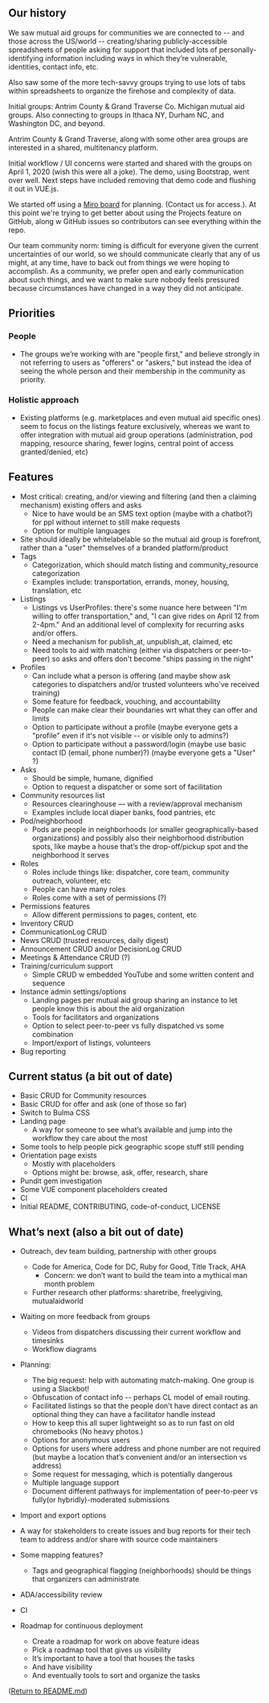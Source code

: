 ## Our history
We saw mutual aid groups for communities we are connected to -- and those across the US/world -- creating/sharing publicly-accessible spreadsheets of people asking for support that included lots of personally-identifying information including ways in which they’re vulnerable, identities, contact info, etc.

Also saw some of the more tech-savvy groups trying to use lots of tabs within spreadsheets to organize the firehose and complexity of data.

Initial groups: Antrim County & Grand Traverse Co. Michigan mutual aid groups. Also connecting to groups in Ithaca NY, Durham NC, and Washington DC, and beyond.

Antrim County & Grand Traverse, along with some other area groups are interested in a shared, multitenancy platform.

Initial workflow / UI concerns were started and shared with the groups on April 1, 2020 (wish this were all a joke). The demo, using Bootstrap, went over well. Next steps have included removing that demo code and flushing it out in VUE.js. 

We started off using a [Miro board](https://miro.com/app/board/o9J_kuKI5h8=/) for planning. (Contact us for access.). At this point we're trying to get better about using the Projects feature on GitHub, along w GitHub issues so contributors can see everything within the repo.

Our team community norm: timing is difficult for everyone given the current uncertainties of our world, so we should communicate clearly that any of us might, at any time, have to back out from things we were hoping to accomplish. As a community, we prefer open and early communication about such things, and we want to make sure nobody feels pressured because circumstances have changed in a way they did not anticipate.


## Priorities
### People
* The groups we’re working with are "people first," and believe strongly in not referring to users as "offerers" or "askers," but instead the idea of seeing the whole person and their membership in the community as priority.

### Holistic approach
* Existing platforms (e.g. marketplaces and even mutual aid specific ones) seem to focus on the listings feature exclusively, whereas we want to offer integration with mutual aid group operations (administration, pod mapping, resource sharing, fewer logins, central point of access granted/denied, etc)

## Features
* Most critical: creating, and/or viewing and filtering (and then a claiming mechanism) existing offers and asks
    * Nice to have would be an SMS text option (maybe with a chatbot?) for ppl without internet to still make requests
    * Option for multiple languages
* Site should ideally be whitelabelable so the mutual aid group is forefront, rather than a "user" themselves of a branded platform/product
* Tags
    * Categorization, which should match listing and community_resource categorization
    * Examples include: transportation, errands, money, housing, translation, etc
* Listings
    * Listings vs UserProfiles: there's some nuance here between "I'm willing to offer transportation," and, "I can give rides on April 12 from 2-4pm." And an additional level of complexity for recurring asks and/or offers.
    * Need a mechanism for publish_at, unpublish_at, claimed, etc
    * Need tools to aid with matching (either via dispatchers or peer-to-peer) so asks and offers don't become "ships passing in the night"
* Profiles
    * Can include what a person is offering (and maybe show ask categories to dispatchers and/or trusted volunteers who've received training)
    * Some feature for feedback, vouching, and accountability
    * People can make clear their boundaries wrt what they can offer and limits
    * Option to participate without a profile (maybe everyone gets a "profile" even if it's not visible -- or visible only to admins?)
    * Option to participate without a password/login (maybe use basic contact ID (email, phone number)?) (maybe everyone gets a "User" ?)
* Asks
    * Should be simple, humane, dignified
    * Option to request a dispatcher or some sort of facilitation
* Community resources list
    * Resources clearinghouse — with a review/approval mechanism
    * Examples include local diaper banks, food pantries, etc
* Pod/neighborhood
    * Pods are people in neighborhoods (or smaller geographically-based organizations) and possibly also their neighborhood distribution spots, like maybe a house that’s the drop-off/pickup spot and the neighborhood it serves
* Roles
    * Roles include things like: dispatcher, core team, community outreach, volunteer, etc
    * People can have many roles
    * Roles come with a set of permissions (?)
* Permissions features
    * Allow different permissions to pages, content, etc
* Inventory CRUD
* CommunicationLog CRUD
* News CRUD (trusted resources, daily digest)
* Announcement CRUD and/or DecisionLog CRUD
* Meetings & Attendance CRUD (?)
* Training/curriculum support
    * Simple CRUD w embedded YouTube and some written content and sequence
* Instance admin settings/options
    * Landing pages per mutual aid group sharing an instance to let people know this is about the aid organization
    * Tools for facilitators and organizations
    * Option to select peer-to-peer vs fully dispatched vs some combination
    * Import/export of listings, volunteers
* Bug reporting

## Current status (a bit out of date)
* Basic CRUD for Community resources
* Basic CRUD for offer and ask (one of those so far)
* Switch to Bulma CSS
* Landing page
    * A way for someone to see what’s available and jump into the workflow they care about the most
* Some tools to help people pick geographic scope stuff still pending
* Orientation page exists
    * Mostly with placeholders
    * Options might be: browse, ask, offer, research, share
* Pundit gem investigation
* Some VUE component placeholders created
* CI
* Initial README, CONTRIBUTING, code-of-conduct, LICENSE

## What’s next (also a bit out of date)
* Outreach, dev team building, partnership with other groups
    * Code for America, Code for DC, Ruby for Good, Title Track, AHA
        * Concern: we don’t want to build the team into a mythical man month problem
    * Further research other platforms: sharetribe, freelygiving, mutualaidworld
* Waiting on more feedback from groups
    * Videos from dispatchers discussing their current workflow and timesinks
    * Workflow diagrams
* Planning:
    * The big request: help with automating match-making. One group is using a Slackbot!
    * Obfuscation of contact info -- perhaps CL model of email routing. 
    * Facilitated listings so that the people don't have direct contact as an optional thing they can have a facilitator handle instead
    * How to keep this all super lightweight so as to run fast on old chromebooks (No heavy photos.)
    * Options for anonymous users
    * Options for users where address and phone number are not required (but maybe a location that’s convenient and/or an intersection vs address)
    * Some request for messaging, which is potentially dangerous
    * Multiple language support
    * Document different pathways for implementation of peer-to-peer vs fully(or hybridly)-moderated submissions
* Import and export options
* A way for stakeholders to create issues and bug reports for their tech team to address and/or share with source code maintainers
* Some mapping features?
    * Tags and geographical flagging (neighborhoods) should be things that organizers can administrate
* ADA/accessibility review
* CI

* Roadmap for continuous deployment
    * Create a roadmap for work on above feature ideas
    * Pick a roadmap tool that gives us visibility
    * It’s important to have a tool that houses the tasks
    * And have visibility
    * And eventually tools to sort and organize the tasks


([Return to README.md](README.md))
